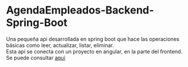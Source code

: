 # AgendaEmpleados-Backend-Spring-Boot

Una pequeña api desarrollada en spring boot que hace las operaciones básicas como leer, actualizar, listar, eliminar.
<br>
Esta api se conecta con un proyecto en angular, en la parte del frontend. 
<br>
Se puede consultar [aquí](https://github.com/JoseLeviRivera/AgendaEmpleados-Angular)
